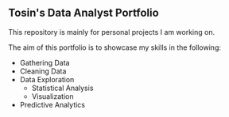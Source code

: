 ## Tosin's Data Analyst Portfolio

This repository is mainly for personal projects I am working on. 

The aim of this portfolio is to showcase my skills in the following:
* Gathering Data
* Cleaning Data
* Data Exploration
  * Statistical Analysis
  * Visualization
* Predictive Analytics
